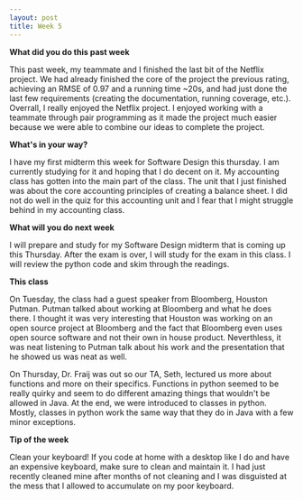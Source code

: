```yaml
---
layout: post
title: Week 5
---
```


**What did you do this past week**

This past week, my teammate and I finished the last bit of the Netflix project. We had already finished the core of the project the previous rating, achieving an RMSE of 0.97 and a running time ~20s, and had just done the last few requirements (creating the documentation, running coverage, etc.). Overrall, I really enjoyed the Netflix project. I enjoyed working with a teammate through pair programming as it made the project much easier because we were able to combine our ideas to complete the project.

**What's in your way?**

I have my first midterm this week for Software Design this thursday. I am currently studying for it and hoping that I do decent on it. My accounting class has gotten into the main part of the class. The unit that I just finished was about the core accounting principles of creating a balance sheet. I did not do well in the quiz for this accounting unit and I fear that I might struggle behind in my accounting class.


**What will you do next week**

I will prepare and study for my Software Design midterm that is coming up this Thursday. After the exam is over, I will study for the exam in this class. I will review the python code and skim through the readings. 


**This class**

On Tuesday, the class had a guest speaker from Bloomberg, Houston Putman. Putman talked about working at Bloomberg and what he does there. I thought it was very interesting that Houston was working on an open source project at Bloomberg and the fact that Bloomberg even uses open source software and not their own in house product. Neverthless, it was neat listening to Putman talk about his work and the presentation that he showed us was neat as well.

On Thursday, Dr. Fraij was out so our TA, Seth, lectured us more about functions and more on their specifics. Functions in python seemed to be really quirky and seem to do different amazing things that wouldn't be allowed in Java. At the end, we were introduced to classes in python. Mostly, classes in python work the same way that they do in Java with a few minor exceptions. 

**Tip of the week**

Clean your keyboard! If you code at home with a desktop like I do and have an expensive keyboard, make sure to clean and maintain it. I had just recently cleaned mine after months of not cleaning and I was disguisted at the mess that I allowed to accumulate on my poor keyboard. 
